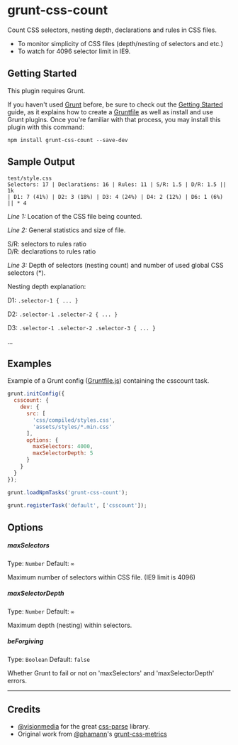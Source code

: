 grunt-css-count
===============

Count CSS selectors, nesting depth, declarations and rules in CSS files.

* To monitor simplicity of CSS files (depth/nesting of selectors and etc.)
* To watch for 4096 selector limit in IE9.

## Getting Started

This plugin requires Grunt.

If you haven't used [Grunt](http://gruntjs.com/) before, be sure to check out the [Getting Started](http://gruntjs.com/getting-started) guide, as it explains how to create a [Gruntfile](http://gruntjs.com/sample-gruntfile) as well as install and use Grunt plugins. Once you're familiar with that process, you may install this plugin with this command:

```shell
npm install grunt-css-count --save-dev
```

## Sample Output

```
test/style.css
Selectors: 17 | Declarations: 16 | Rules: 11 | S/R: 1.5 | D/R: 1.5 || 1k
| D1: 7 (41%) | D2: 3 (18%) | D3: 4 (24%) | D4: 2 (12%) | D6: 1 (6%) || * 4
```

*Line 1:* Location of the CSS file being counted.

*Line 2:* General statistics and size of file.

S/R: selectors to rules ratio   
D/R: declarations to rules ratio

*Line 3:* Depth of selectors (nesting count) and number of used global CSS selectors (*).

Nesting depth explanation:

D1:
```.selector-1 { ... }```

D2:
```.selector-1 .selector-2 { ... }```

D3:
```.selector-1 .selector-2 .selector-3 { ... }```

...

## Examples

Example of a Grunt config ([Gruntfile.js](http://gruntjs.com/sample-gruntfile)) containing the csscount task.

```js
grunt.initConfig({
  csscount: {
    dev: {
      src: [
        'css/compiled/styles.css',
        'assets/styles/*.min.css'
      ],
      options: {
        maxSelectors: 4000,
        maxSelectorDepth: 5
      }
    }
  }
});

grunt.loadNpmTasks('grunt-css-count');

grunt.registerTask('default', ['csscount']);
```

## Options

##### maxSelectors

Type: `Number`
Default: `∞`

Maximum number of selectors within CSS file. (IE9 limit is 4096)

##### maxSelectorDepth

Type: `Number`
Default: `∞`

Maximum depth (nesting) within selectors.

##### beForgiving

Type: `Boolean`
Default: `false`

Whether Grunt to fail or not on 'maxSelectors' and 'maxSelectorDepth' errors.

***

## Credits

* [@visionmedia](https://github.com/visionmedia) for the great [css-parse](https://github.com/visionmedia/css-parse) library.
* Original work from [@phamann](https://github.com/phamann)'s [grunt-css-metrics](https://github.com/phamann/grunt-css-metrics)

